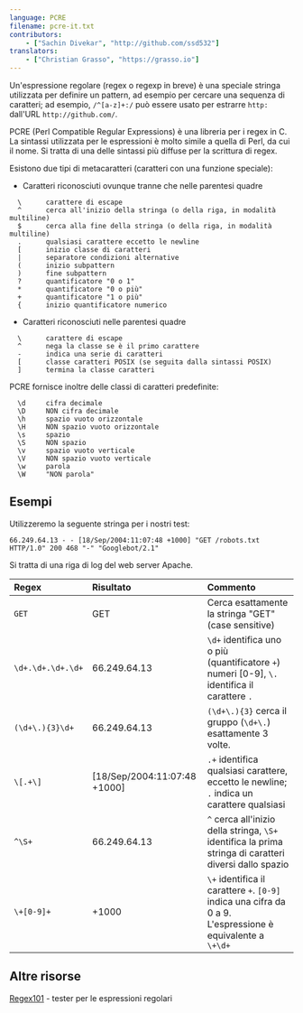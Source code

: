 ```yaml
---
language: PCRE
filename: pcre-it.txt
contributors:
    - ["Sachin Divekar", "http://github.com/ssd532"]
translators:
    - ["Christian Grasso", "https://grasso.io"]
---
```


Un'espressione regolare (regex o regexp in breve) è una speciale stringa
utilizzata per definire un pattern, ad esempio per cercare una sequenza di
caratteri; ad esempio, `/^[a-z]+:/` può essere usato per estrarre `http:`
dall'URL `http://github.com/`.

PCRE (Perl Compatible Regular Expressions) è una libreria per i regex in C.
La sintassi utilizzata per le espressioni è molto simile a quella di Perl, da
cui il nome. Si tratta di una delle sintassi più diffuse per la scrittura di
regex.

Esistono due tipi di metacaratteri (caratteri con una funzione speciale):

* Caratteri riconosciuti ovunque tranne che nelle parentesi quadre

```
  \      carattere di escape
  ^      cerca all'inizio della stringa (o della riga, in modalità multiline)
  $      cerca alla fine della stringa (o della riga, in modalità multiline)
  .      qualsiasi carattere eccetto le newline
  [      inizio classe di caratteri
  |      separatore condizioni alternative
  (      inizio subpattern
  )      fine subpattern
  ?      quantificatore "0 o 1"
  *      quantificatore "0 o più"
  +      quantificatore "1 o più"
  {      inizio quantificatore numerico
```

* Caratteri riconosciuti nelle parentesi quadre

```
  \      carattere di escape
  ^      nega la classe se è il primo carattere
  -      indica una serie di caratteri
  [      classe caratteri POSIX (se seguita dalla sintassi POSIX)
  ]      termina la classe caratteri
```

PCRE fornisce inoltre delle classi di caratteri predefinite:

```
  \d     cifra decimale
  \D     NON cifra decimale
  \h     spazio vuoto orizzontale
  \H     NON spazio vuoto orizzontale
  \s     spazio
  \S     NON spazio
  \v     spazio vuoto verticale
  \V     NON spazio vuoto verticale
  \w     parola
  \W     "NON parola"
```

## Esempi

Utilizzeremo la seguente stringa per i nostri test:

```
66.249.64.13 - - [18/Sep/2004:11:07:48 +1000] "GET /robots.txt HTTP/1.0" 200 468 "-" "Googlebot/2.1"
```

Si tratta di una riga di log del web server Apache.

| Regex | Risultato          | Commento |
| :---- | :-------------- | :------ |
| `GET`   | GET | Cerca esattamente la stringa "GET" (case sensitive) |
| `\d+.\d+.\d+.\d+` | 66.249.64.13 | `\d+` identifica uno o più (quantificatore `+`) numeri [0-9], `\.` identifica il carattere `.` |
| `(\d+\.){3}\d+` | 66.249.64.13 | `(\d+\.){3}` cerca il gruppo (`\d+\.`) esattamente 3 volte. |
| `\[.+\]` | [18/Sep/2004:11:07:48 +1000] | `.+` identifica qualsiasi carattere, eccetto le newline; `.` indica un carattere qualsiasi |
| `^\S+` | 66.249.64.13 | `^` cerca all'inizio della stringa, `\S+` identifica la prima stringa di caratteri diversi dallo spazio |
| `\+[0-9]+` | +1000 | `\+` identifica il carattere `+`. `[0-9]` indica una cifra da 0 a 9. L'espressione è equivalente a `\+\d+` |

## Altre risorse
[Regex101](https://regex101.com/) - tester per le espressioni regolari
